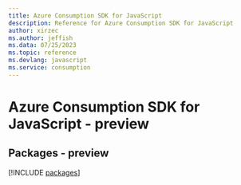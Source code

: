 ```yaml
---
title: Azure Consumption SDK for JavaScript
description: Reference for Azure Consumption SDK for JavaScript
author: xirzec
ms.author: jeffish
ms.data: 07/25/2023
ms.topic: reference
ms.devlang: javascript
ms.service: consumption
---
```

# Azure Consumption SDK for JavaScript - preview
## Packages - preview
[!INCLUDE [packages](consumption-index.md)]
